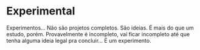 # Experimental
Experimentos... Não são projetos completos. São ideias. É mais do que um estudo, porém. Provavelmente é incompleto, vai ficar incompleto até que tenha alguma ideia legal pra concluir... É um experimento.